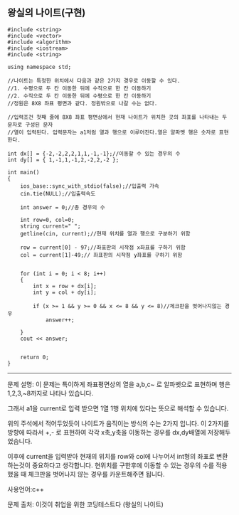 ## 왕실의 나이트(구현)

```
#include <string>
#include <vector>
#include <algorithm>
#include <iostream>
#include <string>

using namespace std;

//나이트는 특정한 위치에서 다음과 같은 2가지 경우로 이동할 수 있다.
//1. 수평으로 두 칸 이동한 뒤에 수직으로 한 칸 이동하기
//2. 수직으로 두 칸 이동한 뒤에 수평으로 한 칸 이동하기
//정원은 8X8 좌표 평면과 같다. 정원밖으로 나갈 수는 없다. 

//입력조건 첫째 줄에 8X8 좌표 평면상에서 현재 나이트가 위치한 곳의 좌표를 나타내는 두 문자로 구성된 문자
//열이 입력된다. 입력문자는 a1처럼 열과 행으로 이루어진다.열은 알파벳 행은 숫자로 표현한다.

int dx[] = {-2,-2,2,2,1,1,-1,-1};//이동할 수 있는 경우의 수
int dy[] = { 1,-1,1,-1,2,-2,2,-2 };

int main()
{
	ios_base::sync_with_stdio(false);//입출력 가속
	cin.tie(NULL);//입출력속도 
	
	int answer = 0;//총 경우의 수
	
	int row=0, col=0;
	string current=" ";
	getline(cin, current);//현재 위치를 열과 행으로 구분하기 위함
	
	row = current[0] - 97;//좌표판의 시작점 x좌표를 구하기 위함
	col = current[1]-49;// 좌표판의 시작점 y좌표를 구하기 위함
	

	for (int i = 0; i < 8; i++)
	{
		int x = row + dx[i];
		int y = col + dy[i];

		if (x >= 1 && y >= 0 && x <= 8 && y <= 8)//체크판을 벗어나지않는 경우
			answer++;

	}
	cout << answer;


	return 0;
}
```

___

문제 설명: 이 문제는 특이하게 좌표평면상의 열을 a,b,c~ 로 알파벳으로 표현하며 행은 1,2,3,~8까지로 나타나 있습니다.

그래서 a1을 current로 입력 받으면 1열 1행 위치에 있다는 뜻으로 해석할 수 있습니다.

위의 주석에서 적어두었듯이 나이트가 움직이는 방식의 수는 2가지 입니다. 이 2가지를 방향에 따라서 +,- 로 표현하여 각각 x축,y축을 이동하는 경우를 dx,dy배열에 저장해두었습니다.

이후에 current을 입력받아 현재의 위치를 row와 col에 나누어서 int형의 좌표로 변환하는것이 중요하다고 생각합니다.  현위치를 구한후에 이동할 수 있는 경우의 수를 적용했을 때 체크판을 벗어나지 않는 경우를 카운트해주면 됩니다.



사용언어:c++

문제 출처: 이것이 취업을 위한 코딩테스트다 (왕실의 나이트)